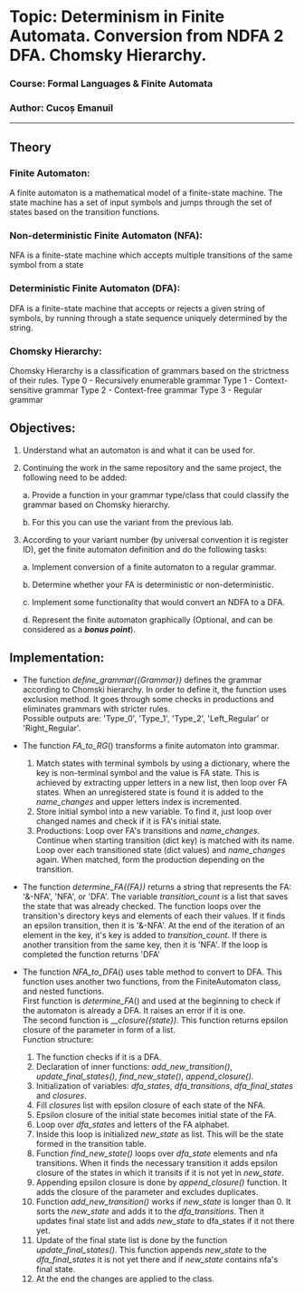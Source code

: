 # Topic: Determinism in Finite Automata. Conversion from NDFA 2 DFA. Chomsky Hierarchy.
### Course: Formal Languages & Finite Automata
### Author: Cucoș Emanuil

-----

## Theory

### Finite Automaton:

A finite automaton is a mathematical model of a finite-state machine. 
The state machine has a set of input symbols and jumps through the set of states based on the transition functions.

### Non-deterministic Finite Automaton (NFA):

NFA is a finite-state machine which accepts multiple transitions of the same symbol from a state

### Deterministic Finite Automaton (DFA):

DFA is a finite-state machine that accepts or rejects a given string of symbols,
by running through a state sequence uniquely determined by the string.

### Chomsky Hierarchy:

Chomsky Hierarchy is a classification of grammars based on the strictness of their rules.
Type 0 - Recursively enumerable grammar
Type 1 - Context-sensitive grammar
Type 2 - Context-free grammar
Type 3 - Regular grammar

## Objectives:

1. Understand what an automaton is and what it can be used for.

2. Continuing the work in the same repository and the same project, the following need to be added:

    a. Provide a function in your grammar type/class that could classify the grammar based on Chomsky hierarchy.

    b. For this you can use the variant from the previous lab.

3. According to your variant number (by universal convention it is register ID), get the finite automaton definition and do the following tasks:

    a. Implement conversion of a finite automaton to a regular grammar.

    b. Determine whether your FA is deterministic or non-deterministic.

    c. Implement some functionality that would convert an NDFA to a DFA.
    
    d. Represent the finite automaton graphically (Optional, and can be considered as a __*bonus point*__).

## Implementation:

* The function _define_grammar({Grammar})_ defines the grammar according to Chomski hierarchy.
In order to define it, the function uses exclusion method.
It goes through some checks in productions and eliminates grammars with stricter rules.  
Possible outputs are: 'Type_0', 'Type_1', 'Type_2', 'Left_Regular' or 'Right_Regular'.

* The function _FA_to_RG_() transforms a finite automaton into grammar.
  1. Match states with terminal symbols by using a dictionary,
  where the key is non-terminal symbol and the value is FA state. 
  This is achieved by extracting upper letters in a new list, then loop over FA states.
  When an unregistered state is found it is added to the _name_changes_ and upper letters index is incremented.
  2. Store initial symbol into a new variable.
  To find it, just loop over changed names and check if it is FA's initial state.
  3. Productions: Loop over FA's transitions and _name_changes_.
  Continue when starting transition (dict key) is matched with its name.
  Loop over each transitioned state (dict values) and _name_changes_ again.
  When matched, form the production depending on the transition.

* The function _determine_FA({FA})_ returns a string that represents the FA:
'&-NFA', 'NFA', or 'DFA'.
The variable _transition_count_ is a list that saves the state that was already checked.
The function loops over the transition's directory keys and elements of each their values.
If it finds an epsilon transition, then it is '&-NFA'.
At the end of the iteration of an element in the key, it's key is added to _transition_count_.
If there is another transition from the same key, then it is 'NFA'.
If the loop is completed the function returns 'DFA'


* The function _NFA_to_DFA_() uses table method to convert to DFA.
This function uses another two functions, from the FiniteAutomaton class, and nested functions.  
First function is _determine_FA_() and used at the beginning to check if the automaton is already a DFA. It raises an error if it is one.  
The second function is ___closure({state})_.
This function returns epsilon closure of the parameter in form of a list.  
Function structure:
  1. The function checks if it is a DFA.
  2. Declaration of inner functions: _add_new_transition()_, _update_final_states()_, _find_new_state()_, _append_closure()_.
  3. Initialization of variables:
  _dfa_states_, _dfa_transitions_, _dfa_final_states_ and _closures_.
  4. Fill _closures_ list with epsilon closure of each state of the NFA.
  5. Epsilon closure of the initial state becomes initial state of the FA.
  6. Loop over _dfa_states_ and letters of the FA alphabet.
  7. Inside this loop is initialized _new_state_ as list. This will be the state formed in the transition table.
  8. Function _find_new_state()_ loops over _dfa_state_ elements and nfa transitions.
  When it finds the necessary transition it adds epsilon closure of the states in which it transits if it is not yet in _new_state_.
  9. Appending epsilon closure is done by _append_closure()_ function.
  It adds the closure of the parameter and excludes duplicates.
  10. Function _add_new_transition()_ works if _new_state_ is longer than 0.
  It sorts the _new_state_ and adds it to the _dfa_transitions_.
  Then it updates final state list and adds _new_state_ to dfa_states if it not there yet.
  11. Update of the final state list is done by the function _update_final_states()_.
  This function appends _new_state_ to the _dfa_final_states_ it is not yet there and if _new_state_ contains nfa's final state.
  12. At the end the changes are applied to the class.
  


